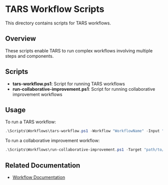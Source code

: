 # TARS Workflow Scripts

This directory contains scripts for TARS workflows.

## Overview

These scripts enable TARS to run complex workflows involving multiple steps and components.

## Scripts

- **tars-workflow.ps1**: Script for running TARS workflows
- **run-collaborative-improvement.ps1**: Script for running collaborative improvement workflows

## Usage

To run a TARS workflow:

```powershell
.\Scripts\Workflows\tars-workflow.ps1 -Workflow "WorkflowName" -Input "InputData"
```

To run a collaborative improvement workflow:

```powershell
.\Scripts\Workflows\run-collaborative-improvement.ps1 -Target "path/to/target.cs"
```

## Related Documentation

- [Workflow Documentation](../docs/features/workflows.md)
